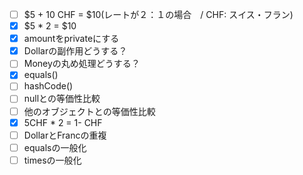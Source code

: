 - [ ] $5 + 10 CHF = $10(レートが２：１の場合　/ CHF: スイス・フラン)
- [x] $5 * 2 = $10
- [x] amountをprivateにする
- [x] Dollarの副作用どうする？
- [ ] Moneyの丸め処理どうする？
- [x] equals()
- [ ] hashCode()
- [ ] nullとの等価性比較
- [ ] 他のオブジェクトとの等価性比較
- [x] 5CHF * 2 = 1- CHF
- [ ] DollarとFrancの重複
- [ ] equalsの一般化
- [ ] timesの一般化